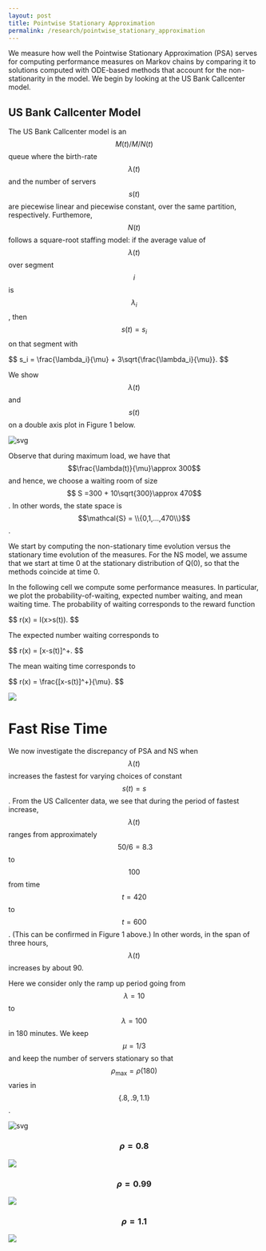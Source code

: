 ```yaml
---
layout: post
title: Pointwise Stationary Approximation
permalink: /research/pointwise_stationary_approximation
---
```



We measure how well the Pointwise Stationary Approximation (PSA) serves for computing performance measures on Markov chains by comparing it to solutions computed with ODE-based methods that account for the non-stationarity in the model. We begin by looking at the US Bank Callcenter model. 

## US Bank Callcenter Model


The US Bank Callcenter model is an $$M(t)/M/N(t)$$ queue where the birth-rate $$\lambda(t)$$ and the number of servers $$s(t)$$ are piecewise linear and piecewise constant, over the same partition, respectively. Furthemore, $$N(t)$$ follows a square-root staffing model: if the average value of $$\lambda(t)$$ over segment $$i$$ is $$\lambda_i$$, then $$s(t)=s_i$$ on that segment with


<p>
$$
s_i  = \frac{\lambda_i}{\mu} + 3\sqrt{\frac{\lambda_i}{\mu}}.
$$
</p>

We show $$\lambda(t)$$ and $$s(t)$$ on a double axis plot in Figure 1 below.

![svg](/files/Research/Pointwise_Stationary_Approximation/lambda.svg)



Observe that during maximum load, we have that $$\frac{\lambda(t)}{\mu}\approx 300$$ and hence, we choose a waiting room of size $$ S =300 + 10\sqrt{300}\approx 470$$. In other words, the state space is $$\mathcal{S} = \\{0,1,...,470\\}$$.



We start by computing the non-stationary time evolution versus the stationary time evolution of the measures. For the NS model, we assume that we start at time 0 at the stationary distribution of Q(0), so that the methods coincide at time 0. 

In the following cell we compute some performance measures. In particular, we plot the probability-of-waiting, expected number waiting, and mean waiting time. The probability of waiting corresponds to the reward function

<p>
$$
r(x) = I(x>s(t)).
$$
</p>

The expected number waiting corresponds to
<p>
$$
r(x) = [x-s(t)]^+.
$$
</p>

The mean waiting time corresponds to

<p>
$$
r(x) = \frac{[x-s(t)]^+}{\mu}.
$$
</p>




<img src="/files/Research/Pointwise_Stationary_Approximation/US_Bank.gif" />



# Fast Rise Time

We now investigate the discrepancy of PSA and NS when $$\lambda(t)$$ increases the fastest for varying choices of constant $$s(t)=s$$. From the US Callcenter data, we see that during the period of fastest increase, $$\lambda(t)$$ ranges from approximately $$~50/6 = 8.3$$ to $$100$$ from time $$t=420$$ to $$t=600$$. (This can be confirmed in Figure 1 above.) In other words, in the span of three hours, $$\lambda(t)$$ increases by about 90. 

Here we consider only the ramp up period going from $$\lambda=10$$ to $$\lambda =100$$ in 180 minutes. We keep $$\mu=1/3$$ and keep the number of servers stationary so that $$\rho_{\max} = \rho(180)$$ varies in $$\{.8,.9,1.1\}$$. 







![svg](/files/Research/Pointwise_Stationary_Approximation/output_11_1.svg)



### $$\rho=0.8$$ 
<img src="/files/Research/Pointwise_Stationary_Approximation/rho_0.8.gif" />



### $$\rho=0.99$$ 
<img src="/files/Research/Pointwise_Stationary_Approximation/rho_.99.gif" />




### $$\rho=1.1$$ 
<img src="/files/Research/Pointwise_Stationary_Approximation/rho_1.1.gif" />


